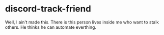 # discord-track-friend
Well, I ain't made this. There is this person lives inside me who want to stalk others. He thinks he can automate everthing.
